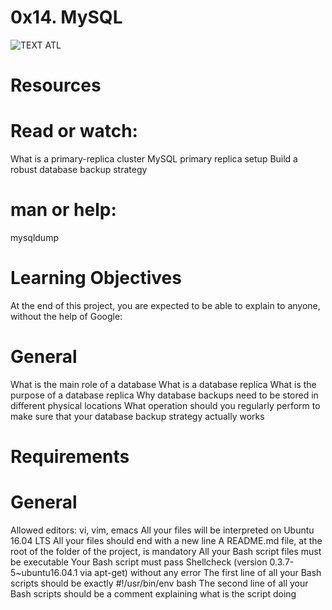 # 0x14. MySQL

![TEXT ATL](https://s3.amazonaws.com/intranet-projects-files/holbertonschool-sysadmin_devops/280/KkrkDHT.png)


# Resources
# Read or watch:

What is a primary-replica cluster
MySQL primary replica setup
Build a robust database backup strategy
# man or help:

mysqldump
# Learning Objectives
At the end of this project, you are expected to be able to explain to anyone, without the help of Google:

# General
What is the main role of a database
What is a database replica
What is the purpose of a database replica
Why database backups need to be stored in different physical locations
What operation should you regularly perform to make sure that your database backup strategy actually works


# Requirements
# General
Allowed editors: vi, vim, emacs
All your files will be interpreted on Ubuntu 16.04 LTS
All your files should end with a new line
A README.md file, at the root of the folder of the project, is mandatory
All your Bash script files must be executable
Your Bash script must pass Shellcheck (version 0.3.7-5~ubuntu16.04.1 via apt-get) without any error
The first line of all your Bash scripts should be exactly #!/usr/bin/env bash
The second line of all your Bash scripts should be a comment explaining what is the script doing
